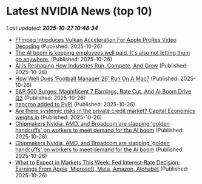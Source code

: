 # Latest NVIDIA News (top 10)
_Last updated: **2025-10-27 10:48:34**_

- [FFmpeg Introduces Vulkan Acceleration For Apple ProRes Video Decoding](https://www.phoronix.com/news/Vulkan-Apple-ProRes-Decode) (Published: 2025-10-26)
- [The AI boom is keeping employees well paid. It's also not letting them go anywhere.](https://www.businessinsider.com/ai-boom-employee-pay-restricting-golden-handcuffs-big-tech-2025-10) (Published: 2025-10-26)
- [AI Is Reshaping How Industries Run, Compete, And Grow](https://www.forbes.com/sites/gauravsharma/2025/10/26/ai-is-reshaping-how-industries-run-compete-and-grow/) (Published: 2025-10-26)
- [How Well Does ‘Football Manager 26’ Run On A Mac?](https://www.forbes.com/sites/barrycollins/2025/10/26/how-well-does-football-manager-26-run-on-a-mac/) (Published: 2025-10-26)
- [S&P 500 Surges: Magnificent 7 Earnings, Rate Cut, And AI Boom Drive Q3](https://www.forbes.com/sites/bill_stone/2025/10/26/sp-500-surges-magnificent-7-earnings-rate-cut-and-ai-boom-drive-q3/) (Published: 2025-10-26)
- [napcron added to PyPI](https://pypi.org/project/napcron/) (Published: 2025-10-26)
- [Are there systemic risks in the private credit market? Capital Economics weighs in](https://finance.yahoo.com/news/systemic-risks-private-credit-market-093004632.html) (Published: 2025-10-26)
- [Chipmakers Nvidia, AMD, and Broadcom are slapping 'golden handcuffs' on workers to meet demand for the AI boom](https://biztoc.com/x/c8d1ad9d0132bfc8) (Published: 2025-10-26)
- [Chipmakers Nvidia, AMD, and Broadcom are slapping 'golden handcuffs' on workers to meet demand for the AI boom](https://www.businessinsider.com/nvidia-amd-broadcom-chipmakers-employee-retention-ai-boom-2025-10) (Published: 2025-10-26)
- [What to Expect in Markets This Week: Fed Interest-Rate Decision; Earnings From Apple, Microsoft, Meta, Amazon, Alphabet](https://www.investopedia.com/what-to-expect-in-markets-this-week-fed-interest-rate-decision-earnings-from-apple-microsoft-meta-amazon-alphabet-11835986) (Published: 2025-10-26)
